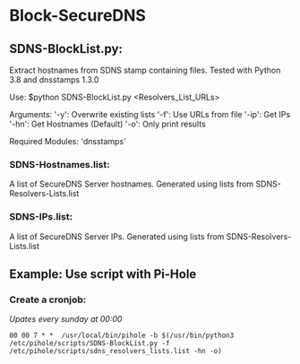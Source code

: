 # Block-SecureDNS

## SDNS-BlockList.py:
Extract hostnames from SDNS stamp containing files.
Tested with Python 3.8 and dnsstamps 1.3.0

Use: $python SDNS-BlockList.py <arguments> <Resolvers_List_URLs>

Arguments:
'-y': Overwrite existing lists
'-f': Use URLs from file
'-ip': Get IPs
'-hn': Get Hostnames (Default)
'-o': Only print results

Required Modules: 'dnsstamps'

### SDNS-Hostnames.list:
A list of SecureDNS Server hostnames.
Generated using lists from SDNS-Resolvers-Lists.list

### SDNS-IPs.list:
A list of SecureDNS Server IPs.
Generated using lists from SDNS-Resolvers-Lists.list

## Example: Use script with Pi-Hole
### Create a cronjob:
*Upates every sunday at 00:00*
```
00 00 7 * *  /usr/local/bin/pihole -b $(/usr/bin/python3 /etc/pihole/scripts/SDNS-BlockList.py -f /etc/pihole/scripts/sdns_resolvers_lists.list -hn -o)
```
